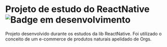 # Projeto de estudo do ReactNative<br>![Badge em desenvolvimento](https://img.shields.io/badge/status-em%20desenvolvimento-green)
Projeto desenvolvido durante os estudos da lib ReactNative. Foi utilizado o conceito de um e-commerce de produtos naturais apelidado de Orgs.
